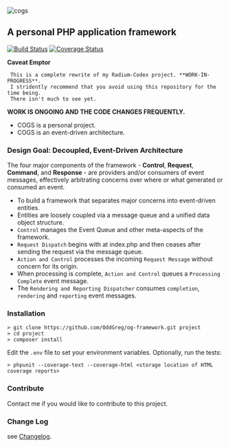 ![cogs](http://radium-codex.info/og-framework/cogs.png)
## A personal PHP application framework
[![Build Status](https://travis-ci.org/OddGreg/og-framework.svg?branch=master)](https://travis-ci.org/OddGreg/og-framework)
[![Coverage Status](https://coveralls.io/repos/OddGreg/og-framework/badge.svg?branch=master&service=github)](https://coveralls.io/github/OddGreg/og-framework?branch=master)

__Caveat Emptor__

     This is a complete rewrite of my Radium-Codex project. **WORK-IN-PROGRESS**.
     I stridently recommend that you avoid using this repository for the time being. 
     There isn't much to see yet.
    
__WORK IS ONGOING AND THE CODE CHANGES FREQUENTLY.__

* COGS is a personal project.
* COGS is an event-driven architecture.

### Design Goal: Decoupled, Event-Driven Architecture

The four major components of the framework - __Control__, __Request__, __Command__, and __Response__ - are providers and/or consumers of 
event messages, effectively arbitrating concerns over where or what generated or consumed an event.

- To build a framework that separates major concerns into event-driven entities.
- Entities are loosely coupled via a message queue and a unified data object structure.
- `Control` manages the Event Queue and other meta-aspects of the framework.
- `Request Dispatch` begins with at index.php and then ceases after sending the request via the message queue.
- `Action and Control` processes the incoming `Request Message` without concern for its origin. 
- When processing is complete, `Action and Control` queues a `Processing Complete` event message.
- The `Rendering and Reporting Dispatcher` consumes `completion`, `rendering` and `reporting` event messages.

### Installation

```
> git clone https://github.com/OddGreg/og-framework.git project
> cd project
> composer install
```

Edit the `.env` file to set your environment variables. Optionally, run the tests:

```
> phpunit --coverage-text --coverage-html <storage location of HTML coverage reports> 
```

### Contribute
Contact me if you would like to contribute to this project.

### Change Log
see [Changelog](https://github.com/OddGreg/og-framework/blob/0.1.0/CHANGELOG.md).

